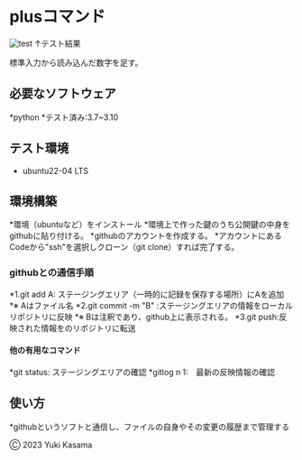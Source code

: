 # plusコマンド
![test](https://github.com/blizzard003/robosys2024/actions/workflows/test.yml/badge.svg)
↑テスト結果

標準入力から読み込んだ数字を足す。

## 必要なソフトウェア
*python
 *テスト済み:3.7~3.10

## テスト環境
* ubuntu22-04 LTS

## 環境構築
*環境（ubuntuなど）をインストール
*環境上で作った鍵のうち公開鍵の中身をgithubに貼り付ける。
*githubのアカウントを作成する。
*アカウントにあるCodeから"ssh"を選択しクローン（git clone）すれば完了する。

### githubとの通信手順
*1.git add A: ステージングエリア（一時的に記録を保存する場所）にAを追加
*※ Aはファイル名
*2.git commit -m "B" :ステージングエリアの情報をローカルリポジトリに反映
*※ Bは注釈であり、github上に表示される。
*3.git push:反映された情報をのリポジトリに転送

#### 他の有用なコマンド
*git status: ステージングエリアの確認
*gitlog n 1:　最新の反映情報の確認

## 使い方
*githubというソフトと通信し、ファイルの自身やその変更の履歴まで管理する


Ⓒ 2023 Yuki Kasama
